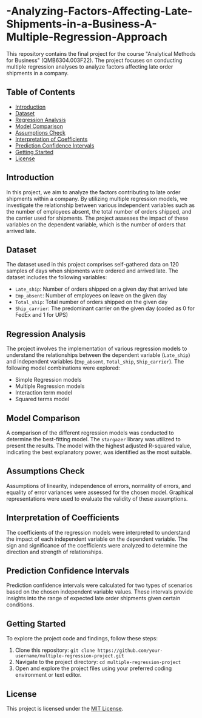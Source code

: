 # -Analyzing-Factors-Affecting-Late-Shipments-in-a-Business-A-Multiple-Regression-Approach

This repository contains the final project for the course "Analytical Methods for Business" (QMB6304.003F22). The project focuses on conducting multiple regression analyses to analyze factors affecting late order shipments in a company.

## Table of Contents

- [Introduction](#introduction)
- [Dataset](#dataset)
- [Regression Analysis](#regression-analysis)
- [Model Comparison](#model-comparison)
- [Assumptions Check](#assumptions-check)
- [Interpretation of Coefficients](#interpretation-of-coefficients)
- [Prediction Confidence Intervals](#prediction-confidence-intervals)
- [Getting Started](#getting-started)
- [License](#license)

## Introduction

In this project, we aim to analyze the factors contributing to late order shipments within a company. By utilizing multiple regression models, we investigate the relationship between various independent variables such as the number of employees absent, the total number of orders shipped, and the carrier used for shipments. The project assesses the impact of these variables on the dependent variable, which is the number of orders that arrived late.

## Dataset

The dataset used in this project comprises self-gathered data on 120 samples of days when shipments were ordered and arrived late. The dataset includes the following variables:

- `Late_ship`: Number of orders shipped on a given day that arrived late
- `Emp_absent`: Number of employees on leave on the given day
- `Total_ship`: Total number of orders shipped on the given day
- `Ship_carrier`: The predominant carrier on the given day (coded as 0 for FedEx and 1 for UPS)

## Regression Analysis

The project involves the implementation of various regression models to understand the relationships between the dependent variable (`Late_ship`) and independent variables (`Emp_absent`, `Total_ship`, `Ship_carrier`). The following model combinations were explored:

- Simple Regression models
- Multiple Regression models
- Interaction term model
- Squared terms model

## Model Comparison

A comparison of the different regression models was conducted to determine the best-fitting model. The `stargazer` library was utilized to present the results. The model with the highest adjusted R-squared value, indicating the best explanatory power, was identified as the most suitable.

## Assumptions Check

Assumptions of linearity, independence of errors, normality of errors, and equality of error variances were assessed for the chosen model. Graphical representations were used to evaluate the validity of these assumptions.

## Interpretation of Coefficients

The coefficients of the regression models were interpreted to understand the impact of each independent variable on the dependent variable. The sign and significance of the coefficients were analyzed to determine the direction and strength of relationships.

## Prediction Confidence Intervals

Prediction confidence intervals were calculated for two types of scenarios based on the chosen independent variable values. These intervals provide insights into the range of expected late order shipments given certain conditions.

## Getting Started

To explore the project code and findings, follow these steps:

1. Clone this repository: `git clone https://github.com/your-username/multiple-regression-project.git`
2. Navigate to the project directory: `cd multiple-regression-project`
3. Open and explore the project files using your preferred coding environment or text editor.

## License

This project is licensed under the [MIT License](LICENSE).
